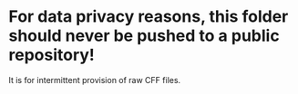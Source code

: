 # For data privacy reasons, this folder should never be pushed to a public repository!

It is for intermittent provision of raw CFF files.
